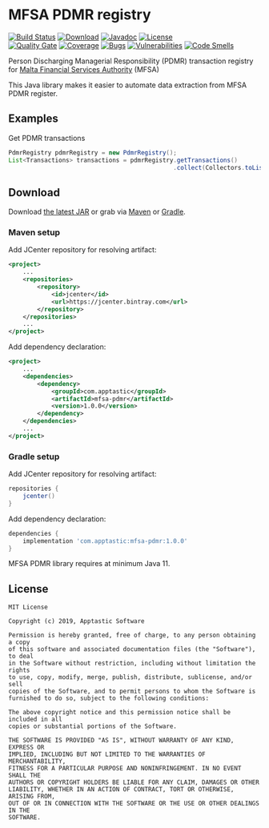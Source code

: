 MFSA PDMR registry
==================

[![Build Status](https://travis-ci.org/w3stling/mfsa-pdmr.svg?branch=master)](https://travis-ci.org/w3stling/mfsa-pdmr)
[![Download](https://api.bintray.com/packages/apptastic/maven-repo/mfsapdmr/images/download.svg)](https://bintray.com/apptastic/maven-repo/mfsa-pdmr/_latestVersion)
[![Javadoc](https://img.shields.io/badge/javadoc-1.0.0-blue.svg)](https://w3stling.github.io/mfsa-pdmr/javadoc/1.0.0)
[![License](http://img.shields.io/:license-MIT-blue.svg?style=flat-round)](http://apptastic-software.mit-license.org)   
[![Quality Gate](https://sonarcloud.io/api/project_badges/measure?project=com.apptastic%3Amfsapdmr&metric=alert_status)](https://sonarcloud.io/dashboard?id=com.apptastic%3Amfsapdmr)
[![Coverage](https://sonarcloud.io/api/project_badges/measure?project=com.apptastic%3Amfsapdmr&metric=coverage)](https://sonarcloud.io/component_measures?id=com.apptastic%3Amfsapdmr&metric=Coverage)
[![Bugs](https://sonarcloud.io/api/project_badges/measure?project=com.apptastic%3Amfsapdmr&metric=bugs)](https://sonarcloud.io/component_measures?id=com.apptastic%3Amfsapdmr&metric=bugs)
[![Vulnerabilities](https://sonarcloud.io/api/project_badges/measure?project=com.apptastic%3Amfsapdmr&metric=vulnerabilities)](https://sonarcloud.io/component_measures?id=com.apptastic%3Amfsapdmr&metric=vulnerabilities)
[![Code Smells](https://sonarcloud.io/api/project_badges/measure?project=com.apptastic%3Amfsapdmr&metric=code_smells)](https://sonarcloud.io/component_measures?id=com.apptastic%3Amfsapdmr&metric=code_smells)

Person Discharging Managerial Responsibility (PDMR) transaction registry for [Malta Financial Services Authority][1] (MFSA)

This Java library makes it easier to automate data extraction from MFSA PDMR register.

Examples
--------
Get PDMR transactions
```java
PdmrRegistry pdmrRegistry = new PdmrRegistry();
List<Transactions> transactions = pdmrRegistry.getTransactions()
                                              .collect(Collectors.toList());
```


Download
--------

Download [the latest JAR][2] or grab via [Maven][3] or [Gradle][4].

### Maven setup
Add JCenter repository for resolving artifact:
```xml
<project>
    ...
    <repositories>
        <repository>
            <id>jcenter</id>
            <url>https://jcenter.bintray.com</url>
        </repository>
    </repositories>
    ...
</project>
```

Add dependency declaration:
```xml
<project>
    ...
    <dependencies>
        <dependency>
            <groupId>com.apptastic</groupId>
            <artifactId>mfsa-pdmr</artifactId>
            <version>1.0.0</version>
        </dependency>
    </dependencies>
    ...
</project>
```

### Gradle setup
Add JCenter repository for resolving artifact:
```groovy
repositories {
    jcenter()
}
```

Add dependency declaration:
```groovy
dependencies {
    implementation 'com.apptastic:mfsa-pdmr:1.0.0'
}
```

MFSA PDMR library requires at minimum Java 11.

License
-------

    MIT License
    
    Copyright (c) 2019, Apptastic Software
    
    Permission is hereby granted, free of charge, to any person obtaining a copy
    of this software and associated documentation files (the "Software"), to deal
    in the Software without restriction, including without limitation the rights
    to use, copy, modify, merge, publish, distribute, sublicense, and/or sell
    copies of the Software, and to permit persons to whom the Software is
    furnished to do so, subject to the following conditions:
    
    The above copyright notice and this permission notice shall be included in all
    copies or substantial portions of the Software.
    
    THE SOFTWARE IS PROVIDED "AS IS", WITHOUT WARRANTY OF ANY KIND, EXPRESS OR
    IMPLIED, INCLUDING BUT NOT LIMITED TO THE WARRANTIES OF MERCHANTABILITY,
    FITNESS FOR A PARTICULAR PURPOSE AND NONINFRINGEMENT. IN NO EVENT SHALL THE
    AUTHORS OR COPYRIGHT HOLDERS BE LIABLE FOR ANY CLAIM, DAMAGES OR OTHER
    LIABILITY, WHETHER IN AN ACTION OF CONTRACT, TORT OR OTHERWISE, ARISING FROM,
    OUT OF OR IN CONNECTION WITH THE SOFTWARE OR THE USE OR OTHER DEALINGS IN THE
    SOFTWARE.


[1]: https://www.mfsa.mt
[2]: https://bintray.com/apptastic/maven-repo/mfsa-pdmr/_latestVersion
[3]: https://maven.apache.org
[4]: https://gradle.org